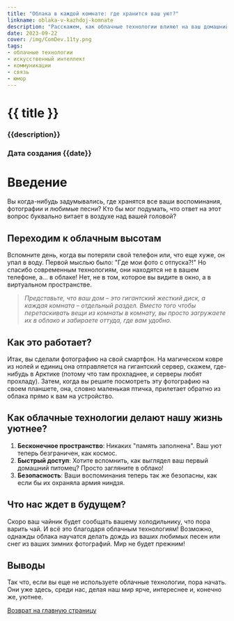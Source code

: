 ```yaml
---
title: "Облака в каждой комнате: где хранится ваш уют?"
linkname: oblaka-v-kazhdoj-komnate
description: "Расскажем, как облачные технологии влияют на ваш домашний уют и что это вообще за облака в вашей гостиной."
date: 2023-09-22
cover: /img/ComDev.11ty.png
tags:
- облачные технологии
- искусственный интеллект
- коммуникации
- связь
- юмор
---
```


# {{ title }}
### {{description}}
### Дата создания {{date}}

# Введение
Вы когда-нибудь задумывались, где хранятся все ваши воспоминания, фотографии и любимые песни? Кто бы мог подумать, что ответ на этот вопрос буквально витает в воздухе над вашей головой?

## Переходим к облачным высотам
Вспомните день, когда вы потеряли свой телефон или, что еще хуже, он упал в воду. Первой мыслью было: "Где мои фото с отпуска?!" Но спасибо современным технологиям, они находятся не в вашем телефоне, а... в облаке! Нет, не в том, которое вы видите в окно, а в виртуальном пространстве.

> *Представьте, что ваш дом – это гигантский жесткий диск, а каждая комната – отдельный раздел. Вместо того чтобы перетаскивать вещи из комнаты в комнату, вы просто загружаете их в облако и забираете оттуда, где вам удобно.*

## Как это работает?
Итак, вы сделали фотографию на свой смартфон. На магическом ковре из нолей и единиц она отправляется на гигантский сервер, скажем, где-нибудь в Арктике (потому что там прохладнее, и серверы любят прохладу). Затем, когда вы решите посмотреть эту фотографию на своем планшете, она, словно маленькая птичка, прилетает обратно из облака прямо к вам на устройство.

## Как облачные технологии делают нашу жизнь уютнее?
1. **Бесконечное пространство**: Никаких "память заполнена". Ваш уют теперь безграничен, как космос.
1. **Быстрый доступ**: Хотите вспомнить, как выглядел ваш первый домашний питомец? Просто загляните в облако!
1. **Безопасность**: Ваши воспоминания теперь так же безопасны, как если бы их охраняла армия ниндзя.

## Что нас ждет в будущем?
Скоро ваш чайник будет сообщать вашему холодильнику, что пора варить чай. И всё это благодаря облачным технологиям! Возможно, однажды облака научатся делать дождь из ваших любимых песен или снег из ваших зимних фотографий. Мир не будет прежним!

## Выводы
Так что, если вы еще не используете облачные технологии, пора начать. Они уже здесь, среди нас, делая наш мир ярче, интереснее и, конечно же, уютнее.

[Возврат на главную страницу](/)
